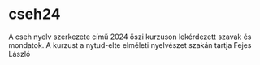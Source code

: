 # cseh24
A cseh nyelv szerkezete című 2024 őszi kurzuson lekérdezett szavak és mondatok. A kurzust a nytud-elte elméleti nyelvészet szakán tartja Fejes László
